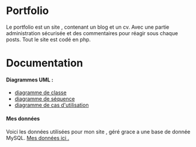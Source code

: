 # Portfolio

Le portfolio est un site , contenant un blog et un cv. Avec une partie administration sécurisée et des commentaires pour réagir sous chaque posts.
Tout le site est codé en php. 

# Documentation

#### Diagrammes UML :

 - [diagramme de classe](https://github.com/arthur-sim/Projet_5/blob/master/diagram/ddc.dia)
 - [diagramme de séquence](https://github.com/arthur-sim/Projet_5/blob/master/diagram/sequence.dia)
 - [diagramme de cas d'utilisation](https://github.com/arthur-sim/Projet_5/blob/master/diagram/casdutilisation.dia)

#### Mes données
Voici les données utilisées pour mon site , géré grace a une base de donnée MySQL.
[Mes données ici .](a%20faire)
